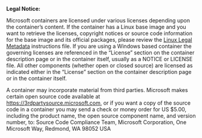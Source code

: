 **Legal Notice:** 

Microsoft containers are licensed under various licenses depending upon the container’s content. If the container has a Linux base image and you want to retrieve the licenses, copyright notices or source code information for the base image and its official packages, please review the [Linux Legal Metadata](https://aka.ms/mcr/osslinuxmetadata) instructions file. If you are using a Windows based container the governing licenses are referenced in the “License” section on the container description page or in the container itself, usually as a NOTICE or LICENSE file. All other components (whether open or closed source) are licensed as indicated either in the “License” section on the container description page or in the container itself.

A container may incorporate material from third parties. Microsoft makes certain open source code available at https://3rdpartysource.microsoft.com, or if you want a copy of the source code in a container you may send a check or money order for US $5.00, including the product name, the open source component name, and version number, to: Source Code Compliance Team, Microsoft Corporation, One Microsoft Way, Redmond, WA 98052 USA
